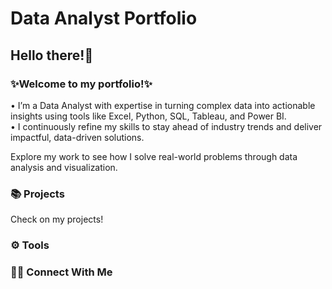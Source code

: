 # Data Analyst Portfolio

## Hello there!👋 

### ✨Welcome to my portfolio!✨

• I’m a Data Analyst with expertise in turning complex data into actionable insights using tools like Excel, Python, SQL, Tableau, and Power BI.     
• I continuously refine my skills to stay ahead of industry trends and deliver impactful, data-driven solutions.   

Explore my work to see how I solve real-world problems through data analysis and visualization.

### 📚 Projects
Check on my projects!

### ⚙️ Tools

### 👋🏻 Connect With Me
